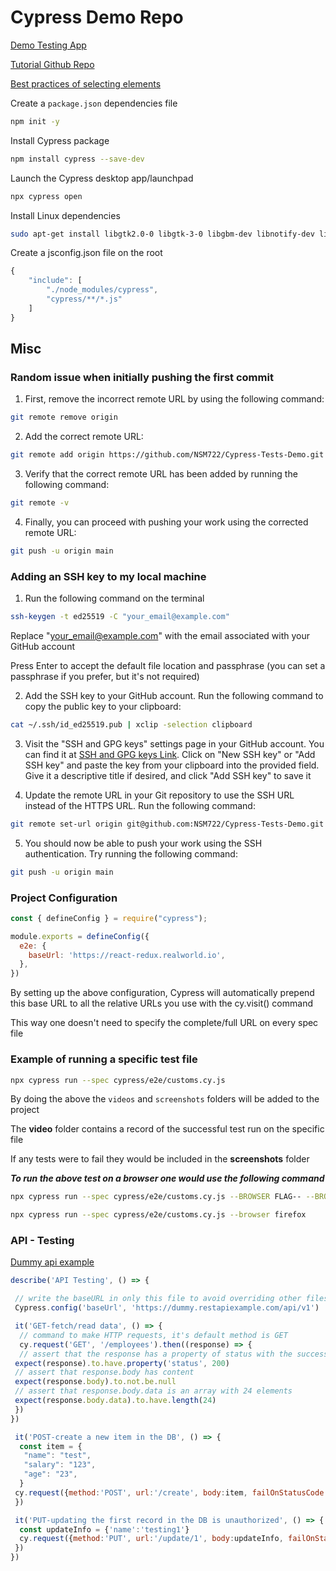 # Cypress Demo Repo

[Demo Testing App](https://react-redux.realworld.io/#/login?_k=k38bj6 "follow link")

[Tutorial Github Repo](https://github.com/Omnipotence8/QAMilestoneAcademy "follow link")

[Best practices of selecting elements](https://docs.cypress.io/guides/references/best-practices#Selecting-Elements "read docs")

Create a `package.json` dependencies file

```bash
npm init -y
```

Install Cypress package

```bash
npm install cypress --save-dev
```

Launch the Cypress desktop app/launchpad

```bash
npx cypress open
```

Install Linux dependencies

```bash
sudo apt-get install libgtk2.0-0 libgtk-3-0 libgbm-dev libnotify-dev libgconf-2-4 libnss3 libxss1 libasound2 libxtst6 xauth xvfb
```

Create a jsconfig.json file on the root

```js
{
    "include": [
        "./node_modules/cypress",
        "cypress/**/*.js"
    ]
}
```

## Misc

### Random issue when initially pushing the first commit

1. First, remove the incorrect remote URL by using the following command:

```bash
git remote remove origin
```

2. Add the correct remote URL:

```bash
git remote add origin https://github.com/NSM722/Cypress-Tests-Demo.git
```

3. Verify that the correct remote URL has been added by running the following command:

```bash
git remote -v
```

4. Finally, you can proceed with pushing your work using the corrected remote URL:

```bash
git push -u origin main
```

### Adding an SSH key to my local machine

1. Run the following command on the terminal

```bash
ssh-keygen -t ed25519 -C "your_email@example.com"
```

Replace "<your_email@example.com>" with the email associated with your GitHub account

Press Enter to accept the default file location and passphrase (you can set a passphrase if you prefer, but it's not required)

2. Add the SSH key to your GitHub account. Run the following command to copy the public key to your clipboard:

```bash
cat ~/.ssh/id_ed25519.pub | xclip -selection clipboard
```

3. Visit the "SSH and GPG keys" settings page in your GitHub account. You can find it at [SSH and GPG keys Link](https://github.com/settings/keys). Click on "New SSH key" or "Add SSH key" and paste the key from your clipboard into the provided field. Give it a descriptive title if desired, and click "Add SSH key" to save it

4. Update the remote URL in your Git repository to use the SSH URL instead of the HTTPS URL. Run the following command:

```bash
git remote set-url origin git@github.com:NSM722/Cypress-Tests-Demo.git
```

5. You should now be able to push your work using the SSH authentication. Try running the following command:

```bash
git push -u origin main
```

### Project Configuration

```js
const { defineConfig } = require("cypress");

module.exports = defineConfig({
  e2e: {
    baseUrl: 'https://react-redux.realworld.io',
  },
})
```

By setting up the above configuration, Cypress will automatically prepend this base URL to all the relative URLs you use with the cy.visit() command

This way one doesn't need to specify the complete/full URL on every spec file

### Example of running a specific test file

```bash
npx cypress run --spec cypress/e2e/customs.cy.js 
```

By doing the above the `videos` and `screenshots` folders will be added to the project

The **video** folder contains a record of the successful test run on the specific file

If any tests were to fail they would be included in the **screenshots** folder

**_To run the above test on a browser one would use the following command_**

```bash
npx cypress run --spec cypress/e2e/customs.cy.js --BROWSER FLAG-- --BROWSER NAME--

npx cypress run --spec cypress/e2e/customs.cy.js --browser firefox
```

### API - Testing

[Dummy api example](https://dummy.restapiexample.com/ "read docs")

```js
describe('API Testing', () => {

 // write the baseURL in only this file to avoid overriding other files when using baseUrl in the config file
 Cypress.config('baseUrl', 'https://dummy.restapiexample.com/api/v1')

 it('GET-fetch/read data', () => {
  // command to make HTTP requests, it's default method is GET
  cy.request('GET', '/employees').then((response) => {
  // assert that the response has a property of status with the success value of 200
 expect(response).to.have.property('status', 200)
 // assert that response.body has content
 expect(response.body).to.not.be.null
 // assert that response.body.data is an array with 24 elements
 expect(response.body.data).to.have.length(24)
 })
})

 it('POST-create a new item in the DB', () => {
  const item = {
   "name": "test",
   "salary": "123",
   "age": "23",
  }
 cy.request({method:'POST', url:'/create', body:item, failOnStatusCode: false})
 })

 it('PUT-updating the first record in the DB is unauthorized', () => {
  const updateInfo = {'name':'testing1'}
  cy.request({method:'PUT', url:'/update/1', body:updateInfo, failOnStatusCode: false}).its('status').should('eq', 429)
 })
})
```
